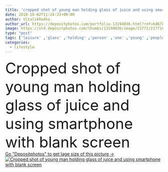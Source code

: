 ```yaml
---
title: 'cropped shot of young man holding glass of juice and using smartphone with blank screen'
date: 2018-10-02T11:24:23+00:00
author: VitalikRadko
author_url: https://depositphotos.com/portfolio-13194036.html?ref=64678756
image: https://st4.depositphotos.com/thumbs/13194036/image/21771/217710078/api_thumb_450.jpg?forcejpeg=true
type: "post"
tags: ['leisure' ,'glass' ,'holding' ,'person' ,'one' ,'young' ,'people' ,'fresh' ,'morning' ,'male' ,'man' ,'drink' ,'rest' ,'beverage' ,'electronic' ,'lifestyle' ,'indoors' ,'using' ,'juice' ,'asian' ,'eyeglasses' ,'apartment' ,'casual' ,'handsome' ,'gadget' ,'smartphone' ,'spectacles' ,'Homey' ,'Cropped' ,'copy space' ,'Domestic Life' ,'at home' ,'blank screen' ,'asian man' ,'millennial' ,'digital device' ]
categories: 
  - lifestyle
---
```

<div aling="center">
            <font size="60"> Cropped shot of young man holding glass of juice and using smartphone with blank screen</font>   
</div>
<div>
    <a href='https://st4.depositphotos.com/thumbs/13194036/image/21771/217710078/api_thumb_450.jpg?forcejpeg=true?ref=64678756' target=_blank > Go "Depositphotos" to get lage size of this picture ->
        <img href='https://st4.depositphotos.com/thumbs/13194036/image/21771/217710078/api_thumb_450.jpg?forcejpeg=true?ref=64678756' src='https://st4.depositphotos.com/13194036/21771/i/950/depositphotos_217710078-stock-photo-cropped-shot-young-man-holding.jpg?forcejpeg=true' alt='Cropped shot of young man holding glass of juice and using smartphone with blank screen' >
    </a>
</div>

